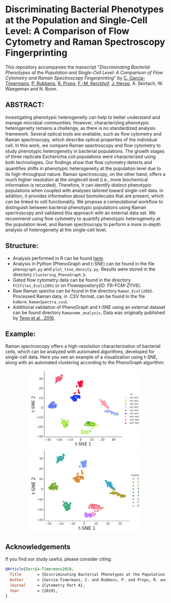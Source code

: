 # Discriminating Bacterial Phenotypes at the Population and Single-Cell Level: A Comparison of Flow Cytometry and Raman Spectroscopy Fingerprinting

This repository accompanies the manscript "*Discriminating Bacterial Phenotypes at the Population and Single-Cell Level: A Comparison of Flow Cytometry and Raman Spectroscopy Fingerprinting*" by [C. Garcia-Timermans](https://github.com/Cristina-GT), [P. Rubbens](https://github.com/prubbens), [R. Props](https://github.com/rprops), [F.-M. Kerckhof](https://github.com/FMKerckhof), [J. Heyse](https://github.com/jeheyse), A. Skirtach,  W. Waegeman and N. Boon. 

## ABSTRACT: 
Investigating phenotypic heterogeneity can help to better understand and manage microbial communities. However, characterizing phenotypic heterogeneity remains a challenge, as there is no standardized analysis framework. Several optical tools are available, such as ﬂow cytometry and Raman spectroscopy, which describe optical properties of the individual cell. In this work, we compare Raman spectroscopy and ﬂow cytometry to study phenotypic heterogeneity in bacterial populations. The growth stages of three replicate Escherichia coli populations were characterized using both technologies. Our ﬁndings show that ﬂow cytometry detects and quantiﬁes shifts in phenotypic heterogeneity at the population level due to its high-throughput nature. Raman spectroscopy, on the other hand, offers a much higher resolution at the singlecell level (i.e., more biochemical information is recorded). Therefore, it can identify distinct phenotypic populations when coupled with analyses tailored toward single-cell data. In addition, it provides information about biomolecules that are present, which can be linked to cell functionality. We propose a computational workﬂow to distinguish between bacterial phenotypic populations using Raman spectroscopy and validated this approach with an external data set. We recommend using ﬂow cytometry to quantify phenotypic heterogeneity at the population level, and Raman spectroscopy to perform a more in-depth analysis of heterogeneity at the single-cell level. 

## Structure: 
* Analysis performed in R can be found [here](https://github.com/CMET-UGent/FCMvsRaman/blob/master/Analysis_Phenotyping%20isogenic%20bacterial%20populations%20using%20flow%20cytometry%20and%20Raman%20spectroscopy.Rmd). 
* Analysis in Python (PhenoGraph and t-SNE) can be found in the file ``phenograph.py`` and ``plot_tsne_density.py``. Results were stored in the directory ``Clustering_PhenoGraph_k``. 
* Gated flow cytometry data can be found  in the directory ``FCSfiles_Ecoli2092`` or on Flowrepository(ID: FR-FCM-ZYV6). 
* Raw Raman spectra can be found in the directory ``Raman_Ecoli2092``. Processed Raman data, in .CSV format, can be found in the file ``hsNorm_RamanSpectra.csv``).
* Additional validation of PhenoGraph and t-SNE using an external dataset can be found directory ``Ramanome_analysis``. Data was originally published by [Teng et al., 2016](https://www.nature.com/articles/srep34359). 

## Example: 
Raman spectroscopy offers a high-resolution characterization of bacterial cells, which can be analyzed with automated algorithms, developed for single-cell data. Here you see an example of a visualization using t-SNE, along with an automated clustering according to the PhenoGraph algorithm:  

<p align="center">
  <img src="./Figures/TSNE_RAMAN.png" width="350"/>
  <img src="./Figures/TSNE_Pheno_k30.png" width="350"/>
</p>


## Acknowledgements
If you find our study useful, please consider citing: 
``` bibtex
@Article{García-Timermans2019,
  Title       = {Discriminating Bacterial Phenotypes at the Population and Single-Cell Level: A Comparison of Flow Cytometry and Raman Spectroscopy Fingerprinting},
  Author      = {García-Timermans, C. and Rubbens, P. and Props, R. and Kerckhof, F.-M. and Heyse, J. and Skirtach, A. and Boon, N. and Waegeman, W. },
  Journal     = {Cytometry Part A},
  Year        = {2019},
}
```
